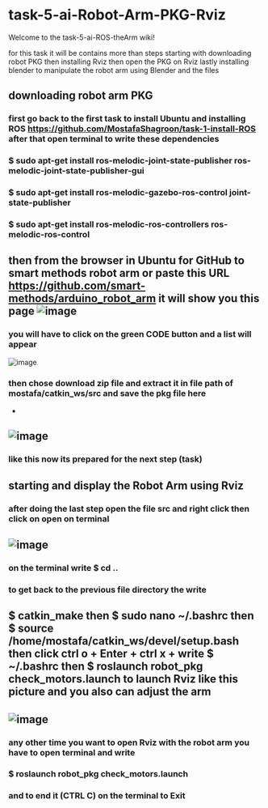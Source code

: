# task-5-ai-Robot-Arm-PKG-Rviz
Welcome to the task-5-ai-ROS-theArm wiki!

for this task it will be contains more than steps starting with downloading robot PKG then installing Rviz then open the PKG on Rviz lastly installing blender to manipulate the robot arm using Blender and the files 

## downloading robot arm PKG 
### first go back to the first task to install Ubuntu and installing ROS https://github.com/MostafaShagroon/task-1-install-ROS after that open terminal to write these dependencies
### $ sudo apt-get install ros-melodic-joint-state-publisher ros-melodic-joint-state-publisher-gui
### $ sudo apt-get install ros-melodic-gazebo-ros-control joint-state-publisher
### $ sudo apt-get install ros-melodic-ros-controllers ros-melodic-ros-control
then from the browser in Ubuntu for GitHub to smart methods robot arm or paste this URL https://github.com/smart-methods/arduino_robot_arm 
it will show you this page 
![image](https://user-images.githubusercontent.com/108342768/184842608-bd7faa8a-0106-4c1f-ad9d-1aa42047775b.png)
-
### you will have to click on the green CODE button and a list will appear 
![image](https://user-images.githubusercontent.com/108342768/184843133-d4d1a2b2-5362-4a24-ae43-e0d6960a9820.png)

### then chose download zip file and extract it in file path of mostafa/catkin_ws/src and save the pkg file here 
-
![image](https://user-images.githubusercontent.com/108342768/184879875-4f117f8a-ccce-4575-9d8c-bd4029e7b9cd.png)
-
### like this now its prepared for the next step (task)
## starting and display the Robot Arm using Rviz 
### after doing the last step open the file src and right click then click on open on terminal   
![image](https://user-images.githubusercontent.com/108342768/184882595-488f6fbd-73e3-4aea-91c4-d2917c2d8c75.png)
-
### on the terminal write $ cd .. 
### to get back to the previous file directory the write
$ catkin_make  then 
$ sudo nano ~/.bashrc then 
$ source /home/mostafa/catkin_ws/devel/setup.bash
then click ctrl o  + Enter + ctrl x  + write $ ~/.bashrc  then 
$ roslaunch robot_pkg check_motors.launch to launch Rviz like this picture and you also can adjust the arm 
-
![image](https://user-images.githubusercontent.com/108342768/184886805-a3e64474-c1e1-46c2-a833-0a8671d2fb13.png)
-
### any other time you want to open Rviz with the robot arm you have to open terminal and write 
### $ roslaunch robot_pkg check_motors.launch 
### and to end it (CTRL C) on the terminal to Exit 






 
